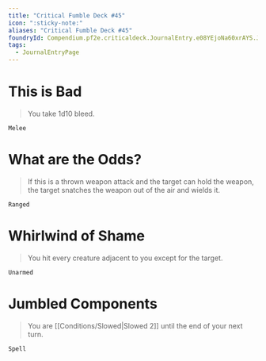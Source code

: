 ```yaml
---
title: "Critical Fumble Deck #45"
icon: ":sticky-note:"
aliases: "Critical Fumble Deck #45"
foundryId: Compendium.pf2e.criticaldeck.JournalEntry.e08YEjoNa60xrAYS.JournalEntryPage.jE2DwXGkwsJABkA1
tags:
  - JournalEntryPage
---
```

# This is Bad

> You take 1d10 bleed.

`Melee`

# What are the Odds?

> If this is a thrown weapon attack and the target can hold the weapon, the target snatches the weapon out of the air and wields it.

`Ranged`

# Whirlwind of Shame

> You hit every creature adjacent to you except for the target.

`Unarmed`

# Jumbled Components

> You are [[Conditions/Slowed|Slowed 2]] until the end of your next turn.

`Spell`